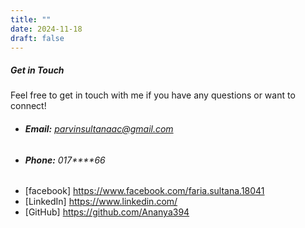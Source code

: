 ```yaml
---
title: ""
date: 2024-11-18
draft: false
---
```


##### Get in Touch

Feel free to get in touch with me if you have any questions or want to connect!

- ###### **Email:** parvinsultanaac@gmail.com
- ###### **Phone:** 017****66
- [facebook] https://www.facebook.com/faria.sultana.18041
- [LinkedIn] https://www.linkedin.com/
- [GitHub] https://github.com/Ananya394

